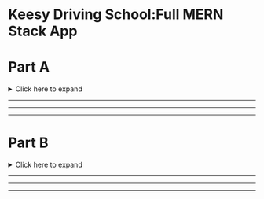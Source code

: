 # Keesy Driving School:Full MERN Stack App

# Part A

<details>
    <summary>Click here to expand</summary>

#### Developed by: [Anthony Wilde](https://www.linkedin.com/in/anfiiwilde/) | [Syeda Ismat Farjana](https://www.linkedin.com/in/syeda-ismat-farjana/) | Assignment T3A2-A

#### [Link To The Github Repository](https://github.com/Kessy-Driving-School-T3A2/T3A2-A)

![](https://i.imgur.com/5pN8Gfh.png)

---

## Description of our website

Our Website will be a remake of a static website for a Driving School Company called Keesy Driving School using MERN stack technology. Mainly updating certain features to assist the owner of the company to easily interact with his website for the future.

---

## Purpose

The purpose of the website is to increase the amount of business that Keesy Driving Schools will receive by creating another medium for people to find out/ discover Keesy Driving Schools or to compound the idea that the driving school is the right one for you.

---

## Functionality / Features

<details>
    <summary>Click here to expand</summary>

On top of the default features included with the static website we will include several new features.

### Original Features to be copied over:

- **Home Page**

- **About Me Page**

- **Contact Info**

- **Prices**

- **Locations**

### Additional Features to be added:

- **Login for Admin (Owner's Account)**

- **Ability for owner to modify prices**

- **Clean up images/ make less blurry**

- **Make webpages dynamic**

- **Email filtering for form**

- **Modify zone of influence(area in which Keesy Driving School will operate)**

</details>

---

## Target audience

The target audience of the site is and will continue to be teenagers looking to get there P plates or adults both young and old who are looking to get back into driving or never got there P's as a youth. The website is to act as a medium for them to get into touch with Keesy Driving Schools if other forms of advertisement hasn't gotten through to them, or if they saw it in passing and wanted to have a closer look at their own conveniance.

---

## Tech stack

<details>
    <summary>Click here to expand</summary>

**Frontend:**

- HTML
- CSS
- JS
- React

**Backend**

- Express.js
- Node.js

**Database**

- MongoDB

**Deployment**

- Heroku / Netlify

**Utilities**

- Passport
  -- user authentication

**Tools**

- VS code
  -- as text editor
- Git

- Github

- Trello
  -- tracking development of website

- Figma
  -- create wireframes version 1

- Figma
  -- create wireframes prototype

**Test**

- jest

  </details>

---

## User Stories with Implementation of Agile methodology

<details>
    <summary>Click here to expand</summary>

<span style="color:blue">**Persona:** Craig / Student / 16 </span></br>
<span style="color:purple">**Persona:** Stephanie / Mother / 39.5 </span></br>
<span style="color:red">**Persona:** Jeff/ No Licence + Tradesmen / 25 </span></br>
<span style="color:orange">**Persona:** Keesy / Business Owner / ... </span></br>

<span style="color:purple">**1.** As Stephanie, I want to find out how I can contact the business, so I can organize an appointment. </span></br>

<span style="color:blue">**2.** As Craig, I want to see how far the business is willing to travel for work. So I can know if I live close enough. </span></br>

<span style="color:red">**3.** As Jeff, I want to know if I can decide between manual or automatic transmission, I wish to drive manual. </span></br>

<span style="color:orange">**4.** As Keesy, I want to be able to change prices on my site, so I can update prices throughout the year/ over many years.</span></br>

<span style="color:blue">**5.** As Craig I am a poor student, I want to see the cost of employing the driving schools services. So I can decide whether I can afford it.</span></br>

<span style="color:red">**6.** As Jeff, I want to find out if I can employ this service during non working hours (9am-5pm), so I can continue to work throughout the day.</span></br>

<span style="color:purple">**7.** As Stephanie, I want to know if I can buy in bulk (lessons), so I can give my child a present.</span></br>

<span style="color:purple">**8.** As Craig, I want to find out how I can contact the business, so I can organize an appointment. </span></br>

<span style="color:purple">**9.** As Jeff, I want to find out how I can contact the business, so I can organize an appointment. </span></br>

<span style="color:blue">**10.** As Stephanie, I want to see how far the business is willing to travel for work. So I can know if I live close enough. </span></br>

<span style="color:blue">**11.** As Jeff, I want to see how far the business is willing to travel for work. So I can know if I live close enough. </span></br>

<span style="color:orange">**12.** As Keesy, I want my contact info to be avaliable at all times, so I will receive more business.</span></br>

</details>

---

## Database

## Data Flow Diagram

<details>
    <summary>Click here to expand</summary>

![](./assets/DataFlowDiagram.png)

 </details>

---

## Application Architecture Diagram

<details>
    <summary>Click here to expand</summary>

will add aad here

 </details>

---

## Sitemap

<details>
    <summary>Click here to expand</summary>

| User          | Authentication status | Sitemap |
| ------------- | --------------------- | ------- |
| As a consumer | Not logged in         |         |
| As a Owner    | logged in             |         |

</details>

---

## Wireframes & Prototypes showing Agile methodology Implementation

### Wireframes

<details>
    <summary>Click here to expand</summary>

| Different pages | Desktop                              | Tablet                               | Mobile Phone                           |
| --------------- | ------------------------------------ | ------------------------------------ | -------------------------------------- |
| Home            | ![](https://i.imgur.com/2zKEyfc.png) | ![](https://i.imgur.com/j46820l.png) | ![](https://i.imgur.com/A2wglcK.png)   |
| About Us        | ![](https://i.imgur.com/XciYJzr.png) | ![](https://i.imgur.com/K7bIzKe.png) | ![](https://i.imgur.com/bbPOFMO.png)   |
| Packages        | ![](https://i.imgur.com/VT2SJ7H.png) | ![](https://i.imgur.com/m2jEIzV.png) | ![](./assets/Prices&PackagesPhone.png) |
| Contact Us      | ![](./assets/ContactUsDesktop.png)   | ![](./assets/ContactUsTablet.png)    | ![](./assets/ContactUsPhone.png)       |
| FAQ             | ![](./assets/FAQDesktop.png)         | ![](./assets/FAQTablet.png)          | ![](./assets/FAQPhone.png)             |
| Review          | ![](./assets/ReviewDesktop.png)      | ![](./assets/ReviewTablet.png)       | ![](./assets/ReviewPhone.png)          |
| Admin           | ![](./assets/AdminLoginDesktop.png)  | ![](./assets/AdminLoginTablet.png)   | ![](./assets/AdminLoginPhone.png)      |

</details>

### Prototypes

<details>
    <summary>Click here to expand</summary>

| Different Screens | Prototyped Wireframes                | Link to Prototype                                                                                                    |
| ----------------- | ------------------------------------ | -------------------------------------------------------------------------------------------------------------------- |
| Desktop           | ![](https://i.imgur.com/jsrTO8C.png) | [Figma](https://www.figma.com/proto/hbxYaFEWkXtHkCarxxh9He/T3A2-Wireframes?node-id=69%3A57&scaling=scale-down-width) |
| Tablet            | ![](https://i.imgur.com/zpmQ3at.png) | [Figma](https://www.figma.com/proto/hbxYaFEWkXtHkCarxxh9He/T3A2-Wireframes?node-id=156%3A1774&scaling=scale-down)    |
| Mobile phone      | ![](https://i.imgur.com/paM65Yf.png) | [Figma](https://www.figma.com/proto/hbxYaFEWkXtHkCarxxh9He/T3A2-Wireframes?node-id=109%3A967&scaling=scale-down)     |

</details>

---

## Third party services

<details>
    <summary>Click here to expand</summary>

### Heroku / Netlify

( small description , why use it)

</details>

---

## Planning methodology

<details>
    <summary>Click here to expand</summary>

[ Link to Trello: Part-A](https://trello.com/invite/b/hBRx8eK4/b6879d4a3a712979efcad24491cfcf2c/t3a2-a-mern-full-stack-apppart-a)
[Link to Trello: Part-B](https://trello.com/invite/b/IDtzWr3T/e3530227bd491d0df2d0a6dc87ad5e27/t3a2-b)

Screen shots throughout the **Development of Planning**

| Weeks  | Days  | Screen shots                         |
| ------ | ----- | ------------------------------------ |
| Week 1 | Day 1 | ![](https://i.imgur.com/J0JOtaq.jpg) |
|        | Day 2 | ![](https://i.imgur.com/oEhzC0G.png) |
|        | Day 3 | ![](https://i.imgur.com/3t99wcw.png) |
| Week 2 | Day 1 | ![](https://i.imgur.com/0Gm5eaP.jpg) |
|        | Day 2 | ![](https://i.imgur.com/bT2gyHo.jpg) |
|        | Day 3 | ![](https://i.imgur.com/9nebsHO.jpg) |
| Week 3 | Day 1 |                                      |
|        | Day 2 |                                      |
|        | Day 3 | ![](https://i.imgur.com/a0L27yP.jpg) |

</details>

---

## Preffered Test Methods

### Automated Test | Jest: Unit Test

<details>
    <summary>Click here to expand</summary>

- An Opensource Project maintained by **Facebook**

- A **Javascript Library** to

  - Create tests
  - Run tests
  - Structures tests

- An **NPM** package to install

- A Default choice for a **React** Project

**Reason for choosing Jest**

- Jest manages metadata of the source cose so it can run relevent test files by acquiring the knowledge about source code and which part of code has been changed.

- Time saver

</details>

### Manual Test | Bug Fixing

<details>
    <summary>Click here to expand</summary>

**Reason for choosing Manual test**

- Tests from Humans perspective

- Give the scope to explore and hunt down bugs

- No chance of errors

- Give the scope to understand the problem on a conceptual and emotional level

- Connects with end-user

- Introduce a level of empathy

</details>

## Possible Challanges Of Planning During Development Process

<details>
    <summary>Click here to expand</summary>

#### Possible challanges

During the actual implimentation of this planning, we might need to change certain plans which will depend on

- Regular feedback checking regarding the balance between our **Client's need** and **possible outcome** of certain feature plans

- As a Developer team, we will try our best to create the features as promised and deliver it to the customer, still there is a possiblity of having an issue regarding time managemant and implimenting **Client's need** as this project is a **part of our Academic Assessment** and the **time limit** to finish the project is **controlled** by the Academy.

#### Possible solution

- Providing the details information about any featurs implimentaton. **how client want's it to be done** vs **how it will look after being done**, and change the plan if required

- Weekly meeting with our **Client** for through discussion about **what our Client needs** and **what can be done** in the **provided time period**

</details>

---

</details>

---

---

---

# Part B

<details>
    <summary>Click here to expand</summary>
    
# T3A2-B ReadMe
#### Developed by: [Anthony Wilde](https://www.linkedin.com/in/anfiiwilde/) | [Syeda Ismat Farjana](https://www.linkedin.com/in/syeda-ismat-farjana/) | Assignment T3A2-B

#### Link to Git Hub Repo

Back End: https://github.com/Kessy-Driving-School-T3A2/T3A2-B-BackEnd

Front End: https://github.com/Kessy-Driving-School-T3A2/T3A2-B-FrontEnd

T3A2-A: https://github.com/Kessy-Driving-School-T3A2/T3A2-A

![](https://i.imgur.com/5pN8Gfh.png)

## Libraries Used

### Front End

<strong>axios:</strong> Promise based HTTP client for the browser and node.js

<strong>react:</strong> A JavaScript library for building user interfaces

<strong>react-dom:</strong> The react-dom package provides DOM-specific methods that can be used at the top level of your app and as an escape hatch to get outside of the React model if you need to

<strong>react-router-dom:</strong> DOM bindings for React Router.

<strong>react-scripts:</strong> This package includes scripts and configuration used by Create React App.

<strong>jest:</strong> Jest is a delightful JavaScript Testing Framework with a focus on simplicity.

<strong>babel:</strong> Babel is a toolchain that is mainly used to convert ECMAScript 2015+ code into a backwards compatible version of JavaScript in current and older browsers or environments.

<strong>enzyme:</strong> Enzyme is a JavaScript Testing utility for React that makes it easier to test your React Components' output. You can also manipulate, traverse, and in some ways simulate runtime given the output.

<strong>Amazon-Web-Services:</strong>Amazon-Web-Services: The AWS SDK for JavaScript enables developers to build libraries and applications that use AWS services. You can use the JavaScript API in the browser and inside Node.js applications on the server.

### Back End

<strong>Nodemon:</strong> A tool that helps develop node.js based applications by automatically restarting the node application when file changes in the directory are detected.

<strong>body-parser:</strong>Parse incoming request bodies in a middleware before your handlers, available under the req.body property.

<strong>cors:</strong> Cross-origin resource sharing (CORS) is a mechanism that allows restricted resources on a web page to be requested from another domain outside the domain from which the first resource was served.

<strong>dotenv:</strong> A zero-dependency module that loads environment variables from a .env file into process.env.

<strong>express:</strong> Express is a minimal and flexible Node.js web application framework that provides a robust set of features for web and mobile applications.

<strong>jsonwebtoken:</strong> JSON Web Token (JWT) is a compact, URL-safe means of representing claims to be transferred between two parties

<strong>mongoose:</strong> Elegant MongoDB object modeling for Node.js

<strong>nodemailer:</strong> Nodemailer is a module for Node.js applications to allow easy as cake email sending.

<strong>nodemailer-mailgun-transport:</strong> The transport plugin that goes with nodemailer to send email using Mailgun.

<strong>jest:</strong> Jest is a delightful JavaScript Testing Framework with a focus on simplicity.

---

## Meeting Client and User Standards

From T3A2-A: https://github.com/Kessy-Driving-School-T3A2/T3A2-A

Original Features to be copied over:

    Home Page

    About Me Page

    Contact Info

    Prices

    Locations

Additional Features to be added:

    Login for Admin (Owner's Account)

    Ability for owner to modify prices

    Clean up images/ make less blurry

    Make webpages dynamic

    Email filtering for form

    Modify zone of influence(area in which Keesy Driving School will operate)

---

We achieved all of the goals of bringing over features from the previous KeesyDrivingSchool domain and successfully added the following features; Login for Admin, Modifiable prices, Cleaned up images, made webpages dynamic. Email mailgun was implemented but was in original design of website.

We did not create a modifiable zone of influence for Keesy.

We successfully implemented user stories as features within the website to meet the needs of the users who will come to the site.

---

## Project Management Methodology

- Trello: https://trello.com/b/IDtzWr3T/t3a2-b

- Slack Private Messaging

---

## Task Delegation Methodology

When looking through Anthony's previous works during CoderAcademy there is a lack of attention to detail where CSS and presentation is concerned. Previously scoring averagely on the portfolio website. We decided that for a professional website for a client that it was for the best if Anthony stuck to the Back End of the website where he felt more comfortable. This decision was accepted by Syeda who is more comfortable as a Full Stack Developer being able to do Front End or Back End competently.

---

## Deployment

- Front End: https://keesydrivingschool.herokuapp.com

- Back End: https://keesydrivingschool-backend.herokuapp.com

---

## Testing

### Production Testing:

Records of us testing features on a delployed site and localhost

- [ Evidence of user testing: Production](https://github.com/Kessy-Driving-School-T3A2/resources/blob/main/keesy%20production.mp4)

- [Evidence of user testing: Localhost](https://github.com/Kessy-Driving-School-T3A2/resources/blob/main/keesy%20dev%20.mp4)

### Development Testing: (links to our tests)

- Front End: https://github.com/Kessy-Driving-School-T3A2/T3A2-B-FrontEnd/tree/main/src/tests

- Back End: https://github.com/Kessy-Driving-School-T3A2/T3A2-B-BackEnd/tree/main/tests

---

---

</details>

---

---

---
